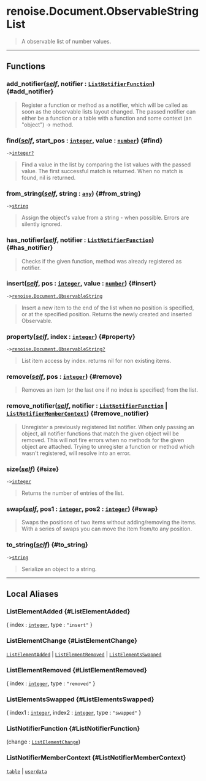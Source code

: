 # renoise.Document.ObservableStringList  
> A observable list of number values.  

<!-- toc -->
  

---  
## Functions
### add_notifier([*self*](../../API/builtins/self.md), notifier : [`ListNotifierFunction`](#ListNotifierFunction)) {#add_notifier}
> Register a function or method as a notifier, which will be called as soon as
> the observable lists layout changed. The passed notifier can either be a function
> or a table with a function and some context (an "object") -> method.
### find([*self*](../../API/builtins/self.md), start_pos : [`integer`](../../API/builtins/integer.md), value : [`number`](../../API/builtins/number.md)) {#find}
`->`[`integer`](../../API/builtins/integer.md)[`?`](../../API/builtins/nil.md)  

> Find a value in the list by comparing the list values with the passed
> value. The first successful match is returned. When no match is found, nil
> is returned.
### from_string([*self*](../../API/builtins/self.md), string : [`any`](../../API/builtins/any.md)) {#from_string}
`->`[`string`](../../API/builtins/string.md)  

> Assign the object's value from a string - when possible. Errors are
> silently ignored.
### has_notifier([*self*](../../API/builtins/self.md), notifier : [`ListNotifierFunction`](#ListNotifierFunction)) {#has_notifier}
> Checks if the given function, method was already registered as notifier.
### insert([*self*](../../API/builtins/self.md), pos : [`integer`](../../API/builtins/integer.md), value : [`number`](../../API/builtins/number.md)) {#insert}
`->`[`renoise.Document.ObservableString`](../../API/renoise/renoise.Document.ObservableString.md)  

> Insert a new item to the end of the list when no position is specified, or
> at the specified position. Returns the newly created and inserted Observable.
### property([*self*](../../API/builtins/self.md), index : [`integer`](../../API/builtins/integer.md)) {#property}
`->`[`renoise.Document.ObservableString`](../../API/renoise/renoise.Document.ObservableString.md)[`?`](../../API/builtins/nil.md)  

> List item access by index. returns nil for non existing items.
### remove([*self*](../../API/builtins/self.md), pos : [`integer`](../../API/builtins/integer.md)) {#remove}
> Removes an item (or the last one if no index is specified) from the list.
### remove_notifier([*self*](../../API/builtins/self.md), notifier : [`ListNotifierFunction`](#ListNotifierFunction) | [`ListNotifierMemberContext`](#ListNotifierMemberContext)) {#remove_notifier}
> Unregister a previously registered list notifier. When only passing an object,
> all notifier functions that match the given object will be removed.
> This will not fire errors when no methods for the given object are attached.
> Trying to unregister a function or method which wasn't registered, will resolve
> into an error.
### size([*self*](../../API/builtins/self.md)) {#size}
`->`[`integer`](../../API/builtins/integer.md)  

> Returns the number of entries of the list.
### swap([*self*](../../API/builtins/self.md), pos1 : [`integer`](../../API/builtins/integer.md), pos2 : [`integer`](../../API/builtins/integer.md)) {#swap}
> Swaps the positions of two items without adding/removing the items.
> With a series of swaps you can move the item from/to any position.
### to_string([*self*](../../API/builtins/self.md)) {#to_string}
`->`[`string`](../../API/builtins/string.md)  

> Serialize an object to a string.  



---  
## Local Aliases  
### ListElementAdded {#ListElementAdded}
{ index : [`integer`](../../API/builtins/integer.md), type : `"insert"` }  
  
  
### ListElementChange {#ListElementChange}
[`ListElementAdded`](#ListElementAdded) | [`ListElementRemoved`](#ListElementRemoved) | [`ListElementsSwapped`](#ListElementsSwapped)  
  
  
### ListElementRemoved {#ListElementRemoved}
{ index : [`integer`](../../API/builtins/integer.md), type : `"removed"` }  
  
  
### ListElementsSwapped {#ListElementsSwapped}
{ index1 : [`integer`](../../API/builtins/integer.md), index2 : [`integer`](../../API/builtins/integer.md), type : `"swapped"` }  
  
  
### ListNotifierFunction {#ListNotifierFunction}
(change : [`ListElementChange`](#ListElementChange))  
  
  
### ListNotifierMemberContext {#ListNotifierMemberContext}
[`table`](../../API/builtins/table.md) | [`userdata`](../../API/builtins/userdata.md)  
  
  

